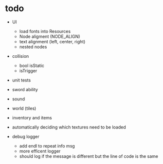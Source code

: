 # todo

* UI
  * load fonts into Resources
  * Node aligment (NODE_ALIGN)
  * text alignment (left, center, right)
  * nested nodes
* collision
  * bool isStatic
  * isTrigger
* unit tests
* sword ability
* sound
* world (tiles)

* inventory and items
* automatically deciding which textures need to be loaded
* debug logger
  * add endl to repeat info msg
  * more efficent logger
  * should log if the message is different but the line of code is the same
 
